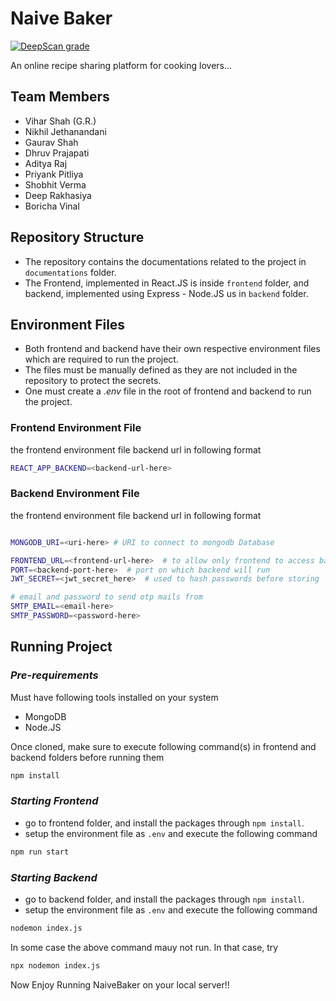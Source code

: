 # Naive Baker

[![DeepScan grade](https://deepscan.io/api/teams/21039/projects/24450/branches/754106/badge/grade.svg)](https://deepscan.io/dashboard#view=project&tid=21039&pid=24450&bid=754106)

An online recipe sharing platform for cooking lovers...

## Team Members

- Vihar Shah (G.R.)
- Nikhil Jethanandani
- Gaurav Shah
- Dhruv Prajapati
- Aditya Raj
- Priyank Pitliya
- Shobhit Verma
- Deep Rakhasiya
- Boricha Vinal

## Repository Structure

- The repository contains the documentations related to the project in `documentations` folder.
- The Frontend, implemented in React.JS is inside `frontend` folder, and backend, implemented using Express - Node.JS us in `backend` folder.

## Environment Files

- Both frontend and backend have their own respective environment files which are required to run the project.
- The files must be manually defined as they are not included in the repository to protect the secrets.
- One must create a *.env* file in the root of frontend and backend to run the project.

### Frontend Environment File

the frontend environment file backend url in following format

```bash
REACT_APP_BACKEND=<backend-url-here>
```

### Backend Environment File

the frontend environment file backend url in following format

```bash

MONGODB_URI=<uri-here> # URI to connect to mongodb Database

FRONTEND_URL=<frontend-url-here>  # to allow only frontend to access backend
PORT=<backend-port-here>  # port on which backend will run
JWT_SECRET=<jwt_secret_here>  # used to hash passwords before storing

# email and password to send otp mails from
SMTP_EMAIL=<email-here>
SMTP_PASSWORD=<password-here>
```

## Running Project

### *Pre-requirements*

Must have following tools installed on your system

- MongoDB
- Node.JS

Once cloned, make sure to execute following command(s) in frontend and backend folders before running them

```bash
npm install
```

### *Starting Frontend*

- go to frontend folder, and install the packages through `npm install`.
- setup the environment file as `.env` and execute the following command

```bash
npm run start
```

### *Starting Backend*

- go to backend folder, and install the packages through `npm install`.
- setup the environment file as `.env` and execute the following command

```bash
nodemon index.js
```

In some case the above command mauy not run. In that case, try

```bash
npx nodemon index.js
```

Now Enjoy Running NaiveBaker on your local server!!
